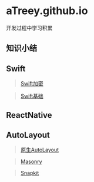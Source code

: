 # aTreey.github.io

开发过程中学习积累

## 知识小结

## Swift

> [Swift加密](https://github.com/aTreey/aTreey.github.io/blob/hexo/source/_posts/Swift加密相关.md)

> [Swift基础](https://github.com/aTreey/aTreey.github.io/blob/hexo/source/_posts/Swift%20基础知识.md)

## ReactNative

## AutoLayout

> [原生AutoLayout](https://github.com/aTreey/aTreey.github.io/issues/1)

> [Masonry](https://github.com/aTreey/aTreey.github.io/issues/1)

> [Snapkit](https://github.com/aTreey/aTreey.github.io/issues/1)



